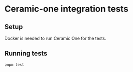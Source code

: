 # Ceramic-one integration tests

## Setup

Docker is needed to run Ceramic One for the tests.

## Running tests

```sh
pnpm test
```